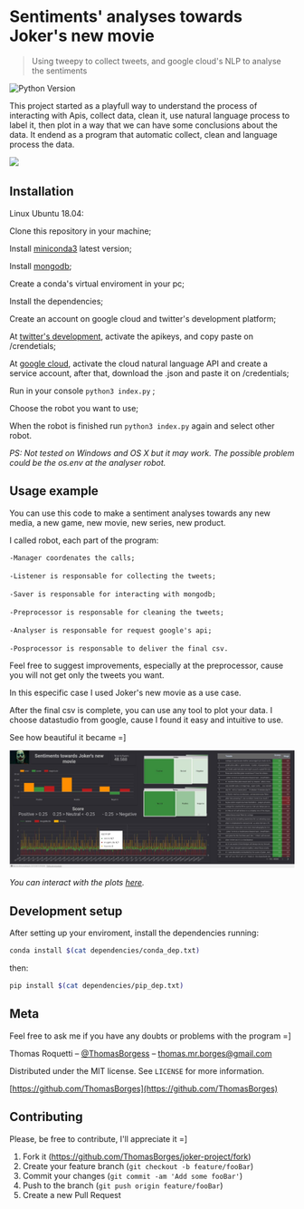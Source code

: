 # Sentiments' analyses towards Joker's new movie
> Using tweepy to collect tweets, and google cloud's NLP to analyse the sentiments

![Python Version][py-image]

This project started as a playfull way to understand the process of interacting with Apis, collect data, clean it, use natural language process to label it,
then plot in a way that we can have some conclusions about the data. 
It endend as a program that automatic collect, clean and language process the data.

![](readme_page/joker.gif)

## Installation
Linux Ubuntu 18.04:

Clone this repository in your machine;

Install [miniconda3][miniconda3] latest version;

Install [mongodb][mongo];

Create a conda's virtual enviroment in your pc;

Install the dependencies;

Create an account on google cloud and twitter's development platform;

At [twitter's development][devtwitt], activate the apikeys, and copy paste on /crendetials;

At [google cloud][googlec], activate the cloud natural language API and create a service account,
	after that, download the .json and paste it on /credentials;
	
Run in your console ``` python3 index.py ``` ;

Choose the robot you want to use;

When the robot is finished run  ``` python3 index.py ``` again and select other robot.

_PS: Not tested on Windows and OS X but it may work. The possible problem could be the os.env at the analyser robot._

## Usage example

You can use this code to make a sentiment analyses towards any new media, a new game, new movie, new series, new product.

I called robot, each part of the program:

    -Manager coordenates the calls;
	
    -Listener is responsable for collecting the tweets;
	
    -Saver is responsable for interacting with mongodb;
	
    -Preprocessor is responsable for cleaning the tweets;
	
    -Analyser is responsable for request google's api;
	
    -Posprocessor is responsable to deliver the final csv.

Feel free to suggest improvements, especially at the preprocessor, cause you will not get only the tweets you want.

In this especific case I used Joker's new movie as a use case.

After the final csv is complete, you can use any tool to plot your data. I choose datastudio from google, cause I found it easy and intuitive to use.

See how beautiful it became =]

![](readme_page/datastudio-Joker.jpeg)

_You can interact with the plots [here][datastudio]._


## Development setup

After setting up your enviroment, install the dependencies running:

```sh
conda install $(cat dependencies/conda_dep.txt)
```
then:

```sh
pip install $(cat dependencies/pip_dep.txt)
```

## Meta
Feel free to ask me if you have any doubts or problems with the program =]

Thomas Roquetti – [@ThomasBorgess](https://twitter.com/https://twitter.com/ThomasBorgess) – thomas.mr.borges@gmail.com

Distributed under the MIT license. See ``LICENSE`` for more information.

[https://github.com/ThomasBorges](https://github.com/ThomasBorges)

## Contributing
Please, be free to contribute, I'll appreciate it =]

1. Fork it (<https://github.com/ThomasBorges/joker-project/fork>)
2. Create your feature branch (`git checkout -b feature/fooBar`)
3. Commit your changes (`git commit -am 'Add some fooBar'`)
4. Push to the branch (`git push origin feature/fooBar`)
5. Create a new Pull Request

<!-- Markdown link & img dfn's -->
[py-image]: https://img.shields.io/badge/python-v3.7-blue
[miniconda3]: https://docs.conda.io/en/latest/miniconda.html
[devtwitt]: https://developer.twitter.com/
[googlec]: https://cloud.google.com/
[datastudio]: https://datastudio.google.com/reporting/178c980f-040c-45ea-a77a-407c90f8e068
[mongo]: https://www.mongodb.com/download-center/community
